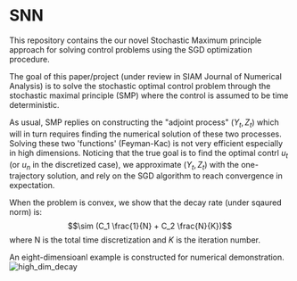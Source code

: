 # SNN
This repository contains the our novel Stochastic Maximum principle approach for solving control problems using the SGD optimization procedure.

The goal of this paper/project (under review in SIAM Journal of Numerical Analysis) is to solve the stochastic optimal control problem through the stochastic maximal principle (SMP) where the control is assumed to be time deterministic. 

As usual, SMP replies on constructing the "adjoint process" $(Y_t, Z_t)$ which will in turn requires finding the numerical solution of these two processes. Solving these two 'functions' (Feyman-Kac) is not very efficient especially in high dimensions. Noticing that the true goal is to find the optimal contrl $u_t$ (or $u_{n}$ in the discretized case), we approximate $(Y_t, Z_t)$ with the one-trajectory solution, and rely on the SGD algorithm to reach convergence in expectation.

When the problem is convex, we show that the decay rate (under sqaured norm) is:
$$\sim (C_1 \frac{1}{N} + C_2 \frac{N}{K})$$
where N is the total time discretization and $K$ is the iteration number. 

An eight-dimensioanl example is constructed for numerical demonstration. 
![high_dim_decay](https://user-images.githubusercontent.com/107137651/172748641-ae492a7f-a47d-4e6c-a046-8b6ec7af7439.png)



